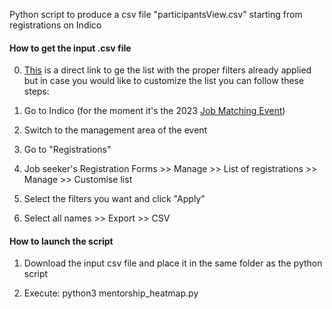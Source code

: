 Python script to produce a csv file "participantsView.csv" starting from registrations on Indico

#### How to get the input .csv file

0) [This](https://indico.cern.ch/event/1322376/manage/registration/97732/registrations/?config=d672b2bc-f208-473f-b04c-a1d7496a1551) is a direct link to ge the list with the proper filters already applied but in case you would like to customize the list you can follow these steps:

1) Go to Indico (for the moment it's the 2023 [Job Matching Event](https://indico.cern.ch/event/1322376/))

2) Switch to the management area of the event

3) Go to "Registrations"

4) Job seeker's Registration Forms >> Manage >> List of registrations >> Manage >> Customise list

5) Select the filters you want and click "Apply"

6) Select all names >> Export >> CSV

#### How to launch the script

1) Download the input csv file and place it in the same folder as the python script

2) Execute: python3 mentorship_heatmap.py


